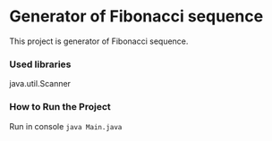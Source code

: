 # Generator of Fibonacci sequence
This project is generator of Fibonacci sequence.

### Used libraries
java.util.Scanner

### How to Run the Project
Run in console `java Main.java`
